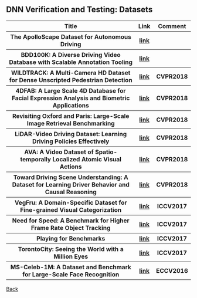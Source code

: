<head>
  <meta charset="utf-8">

  <meta name="description" content="DNN Verification and Testing: Datasets">
  <meta name="author" content="SitePoint">

  <link rel="stylesheet" href="css/styles.css?v=1.0">

  <!--[if lt IE 9]>
    <script src="https://cdnjs.cloudflare.com/ajax/libs/html5shiv/3.7.3/html5shiv.js"></script>
  <![endif]-->
</head>

<body>
  
  <h2>DNN Verification and Testing: Datasets</h2>
  
<table class="tg">
  <tr>
    <th class="tg-yw4l"> Title </th> 
    <th> Link </th>    
    <th class="tg-yw4l"> Comment </th> 
  </tr>
  
  <tr>
    <th class="tg-yw4l"> The ApolloScape Dataset for Autonomous Driving </th> 
    <th> <a href="https://arxiv.org/abs/1803.06184">link</a> </th>  
    <th class="tg-yw4l">  </th>   
  </tr>

  <tr>
    <th class="tg-yw4l"> BDD100K: A Diverse Driving Video Database with Scalable Annotation Tooling </th> 
    <th> <a href="https://arxiv.org/abs/1805.04687">link</a> </th>  
    <th class="tg-yw4l">  </th>   
  </tr>

  <tr>
    <th class="tg-yw4l"> WILDTRACK: A Multi-Camera HD Dataset for Dense Unscripted Pedestrian Detection </th> 
    <th> <a href="http://openaccess.thecvf.com/content_cvpr_2018/papers/Chavdarova_WILDTRACK_A_Multi-Camera_CVPR_2018_paper.pdf">link</a> </th>  
    <th class="tg-yw4l"> CVPR2018 </th>   
  </tr>

  <tr>
    <th class="tg-yw4l"> 4DFAB: A Large Scale 4D Database for Facial Expression Analysis and Biometric Applications </th> 
    <th> <a href="http://openaccess.thecvf.com/content_cvpr_2018/papers/Cheng_4DFAB_A_Large_CVPR_2018_paper.pdf">link</a> </th>  
    <th class="tg-yw4l"> CVPR2018 </th>   
  </tr>

  <tr>
    <th class="tg-yw4l"> Revisiting Oxford and Paris: Large-Scale Image Retrieval Benchmarking </th> 
    <th> <a href="http://openaccess.thecvf.com/content_cvpr_2018/papers/Radenovic_Revisiting_Oxford_and_CVPR_2018_paper.pdf">link</a> </th>  
    <th class="tg-yw4l"> CVPR2018 </th>   
  </tr>

  <tr>
    <th class="tg-yw4l"> LiDAR-Video Driving Dataset: Learning Driving Policies Effectively </th> 
    <th> <a href="http://openaccess.thecvf.com/content_cvpr_2018/papers/Chen_LiDAR-Video_Driving_Dataset_CVPR_2018_paper.pdf">link</a> </th>  
    <th class="tg-yw4l"> CVPR2018 </th>   
  </tr>

  <tr>
    <th class="tg-yw4l"> AVA: A Video Dataset of Spatio-temporally Localized Atomic Visual Actions </th> 
    <th> <a href="http://openaccess.thecvf.com/content_cvpr_2018/papers/Gu_AVA_A_Video_CVPR_2018_paper.pdf">link</a> </th>  
    <th class="tg-yw4l"> CVPR2018 </th>   
  </tr>

  <tr>
    <th class="tg-yw4l"> Toward Driving Scene Understanding: A Dataset for Learning Driver Behavior and Causal Reasoning </th> 
    <th> <a href="http://openaccess.thecvf.com/content_cvpr_2018/papers/Ramanishka_Toward_Driving_Scene_CVPR_2018_paper.pdf">link</a> </th>  
    <th class="tg-yw4l"> CVPR2018 </th>   
  </tr>

  <tr>
    <th class="tg-yw4l"> VegFru: A Domain-Specific Dataset for Fine-grained Visual Categorization </th> 
    <th> <a href="http://openaccess.thecvf.com/content_ICCV_2017/papers/Hou_VegFru_A_Domain-Specific_ICCV_2017_paper.pdf">link</a> </th>  
    <th class="tg-yw4l"> ICCV2017 </th>   
  </tr>

  <tr>
    <th class="tg-yw4l"> Need for Speed: A Benchmark for Higher Frame Rate Object Tracking </th> 
    <th> <a href="http://openaccess.thecvf.com/content_ICCV_2017/papers/Galoogahi_Need_for_Speed_ICCV_2017_paper.pdf">link</a> </th>  
    <th class="tg-yw4l"> ICCV2017 </th>   
  </tr>

  <tr>
    <th class="tg-yw4l"> Playing for Benchmarks </th> 
    <th> <a href="http://openaccess.thecvf.com/content_ICCV_2017/papers/Richter_Playing_for_Benchmarks_ICCV_2017_paper.pdf">link</a> </th>  
    <th class="tg-yw4l"> ICCV2017 </th>   
  </tr>

  <tr>
    <th class="tg-yw4l"> TorontoCity: Seeing the World with a Million Eyes </th> 
    <th> <a href="http://openaccess.thecvf.com/content_ICCV_2017/papers/Wang_TorontoCity_Seeing_the_ICCV_2017_paper.pdf">link</a> </th>  
    <th class="tg-yw4l"> ICCV2017 </th>   
  </tr>

  <tr>
    <th class="tg-yw4l"> MS-Celeb-1M: A Dataset and Benchmark for Large-Scale Face Recognition </th> 
    <th> <a href="https://link.springer.com/content/pdf/10.1007%2F978-3-319-46487-9_6.pdf">link</a> </th>  
    <th class="tg-yw4l"> ECCV2016 </th>   
  </tr>
  
</table>

<a href="https://github.com/TrustAI/Literature-on-DNN-Verification-and-Testing">Back</a>
  
</body>
</html>

